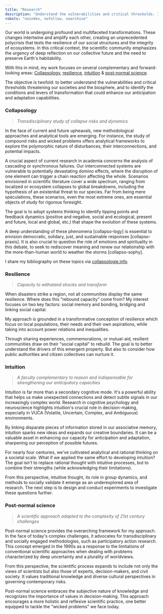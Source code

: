 ```yaml
---
title: "Research"
description: "Understand the vulnerabilities and critical thresholds. Identify the conditions and levers of transformation."
robots: "noindex, nofollow, noarchive"
---
```

Our world is undergoing profound and multifaceted transformations. These changes intertwine and amplify each other, creating an unprecedented polycrisis that tests the resilience of our social structures and the integrity of ecosystems. In this critical context, the scientific community emphasizes the urgency of deep reflection on our collective future and the need to preserve Earth's habitability.

With this in mind, my work focuses on several complementary and forward-looking areas: [Collapsology](#collapsology), [resilience](#resilience), [intuition](#intuition) & [post-normal science](#post-normal-science). 

The objective is twofold: to better understand the vulnerabilities and critical thresholds threatening our societies and the biosphere, and to identify the conditions and levers of transformation that could enhance our anticipation and adaptation capabilities.

### Collapsology

> *Transdisciplinary study of collapse risks and dynamics*

In the face of current and future upheavals, new methodological approaches and analytical tools are emerging. For instance, the study of compound risks and wicked problems offers analytical frameworks to explore the polymorphic nature of disturbances, their interconnections, and potential impacts.

A crucial aspect of current research in academia concerns the analysis of cascading or synchronous failures. Our interconnected systems are vulnerable to potentially devastating domino effects, where the disruption of one element can trigger a chain reaction affecting the whole. Scenarios envisioned in scientific literature cover a wide spectrum, ranging from localized or ecosystem collapses to global breakdowns, including the hypothesis of an existential threat to our species. Far from being mere speculations, these scenarios, even the most extreme ones, are essential objects of study for rigorous foresight.

The goal is to adopt systems thinking to identify tipping points and feedback dynamics (positive and negative, social and ecological, present and future, local and global, etc.) that shape the evolution of these systems.

A deep understanding of these phenomena [collapso-logy] is essential to envision democratic, solidary, just, and sustainable responses [collapso-praxis]. It is also crucial to question the role of emotions and spirituality in this debate, to seek to rediscover meaning and renew our relationship with the more-than-human world to weather the storms [collapso-sophy].

I share my bibliography on these topics via [collapsologie.info](https://www.collapsologie.info/en/science).

### Resilience

> *Capacity to withstand shocks and transform*

When disasters strike a region, not all communities display the same resilience. Where does this "rebound capacity" come from? My interest focuses on two key factors: social memory and bonding, bridging and linking social capital.

My approach is grounded in a transformative conception of resilience which focus on local populations, their needs and their own aspirations, while taking into account power relations and inequalities.

Through sharing experiences, commemorations, or mutual-aid, resilient communities draw on their "social capital" to rebuild. The goal is to better understand the drivers of this emergent property. But also to consider how public authorities and citizen collectives can nurture it.

### Intuition

> *A faculty complementary to reason and indispensable for strengthening our anticipatory capacities*

Intuition is far more than a secondary cognitive mode. It's a powerful ability that helps us make unexpected connections and detect subtle signals in our increasingly complex world. Research in cognitive psychology and neuroscience highlights intuition's crucial role in decision-making, especially in VUCA (Volatile, Uncertain, Complex, and Ambiguous) environments. 

By linking disparate pieces of information stored in our associative memory, intuition sparks new ideas and expands our creative boundaries. It can be a valuable asset in enhancing our capacity for anticipation and adaptation, sharpening our perception of possible futures.

For nearly four centuries, we've cultivated analytical and rational thinking on a societal scale. What if we applied the same effort to developing intuition? The goal isn't to replace rational thought with intuitive processes, but to combine their strengths (while acknowledging their limitations).

From this perspective, intuitive thought, its role in group dynamics, and methods to socially validate it emerge as an underexplored area of research. The next step is to design and conduct experiments to investigate these questions further.

### Post-normal science

> *A scientific approach adapted to the complexity of 21st century challenges*

Post-normal science provides the overarching framework for my approach. In the face of today's complex challenges, it advocates for transdisciplinary and socially engaged methodologies, such as participatory action research.
This concept emerged in the 1990s as a response to the limitations of conventional scientific approaches when dealing with problems characterized by deep uncertainty and a plurality of worldviews. 

From this perspective, the scientific process expands to include not only the views of scientists but also those of experts, decision-makers, and civil society. It values traditional knowledge and diverse cultural perspectives in governing contemporary risks.

Post-normal science embraces the subjective nature of knowledge and recognizes the importance of values in decision-making. This approach encourages a more holistic and reflexive scientific practice, one better equipped to tackle the "wicked problems" we face today.